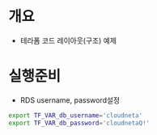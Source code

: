 # 개요
* 테라폼 코드 레이아웃(구조) 예제

# 실행준비
* RDS username, password설정
```bash
export TF_VAR_db_username='cloudneta'
export TF_VAR_db_password='cloudnetaQ!'
```